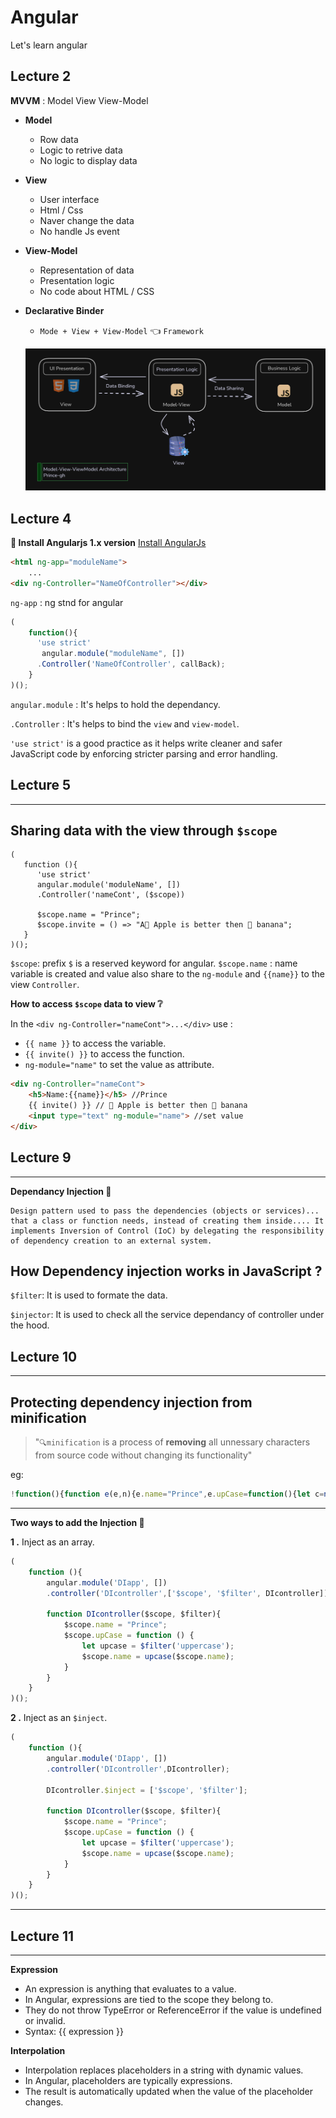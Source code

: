 # Angular
Let's learn angular
## Lecture 2

**MVVM** : Model View View-Model

- **Model**
  - Row data
  - Logic to retrive data
  - No logic to display data

- **View**
   - User interface
   - Html / Css
   - Naver change the data
   - No handle Js event

- **View-Model**
   - Representation of data 
   - Presentation logic
   - No code about HTML / CSS

- **Declarative Binder** 
   - `Mode + View + View-Model` 👈 `Framework`

   ![MVVM](/Media/mvvm.png)

## Lecture 4

**🌱 Install Angularjs 1.x version** 
[Install AngularJs](https://code.angularjs.org/)


```html
<html ng-app="moduleName">
    ...
<div ng-Controller="NameOfController"></div>
```

`ng-app` : ng stnd for angular


```js
(
    function(){
      'use strict'
       angular.module("moduleName", [])
      .Controller('NameOfController', callBack);   
    }
)();
```

`angular.module` : It's helps to hold the dependancy.

`.Controller` : It's helps to bind the `view` and `view-model`.

 `'use strict'` is a good practice as it helps write cleaner and safer JavaScript code by enforcing stricter parsing and error handling.

## Lecture 5
---
 
**Sharing data with the view through `$scope`**
---

```JS
(
   function (){
      'use strict'
      angular.module('moduleName', [])
      .Controller('nameCont', ($scope))

      $scope.name = "Prince";
      $scope.invite = () => "A🍎 Apple is better then 🍌 banana";
   }
)();
```

`$scope`: prefix `$` is a reserved keyword for angular.
`$scope.name` : name variable is created and value also share to the   `ng-module` and `{{name}}` to the view `Controller`.

**How to access `$scope` data to view ❔**

In the `<div ng-Controller="nameCont">...</div>` use : 
- `{{ name }}` to access the variable.
- `{{ invite() }}` to access the function.
- `ng-module="name"` to set the value as attribute.

```html
<div ng-Controller="nameCont">
    <h5>Name:{{name}}</h5> //Prince
    {{ invite() }} // 🍎 Apple is better then 🍌 banana
    <input type="text" ng-module="name"> //set value
</div>
```
## Lecture 9
---

**Dependancy Injection 💉**
```
Design pattern used to pass the dependencies (objects or services)... that a class or function needs, instead of creating them inside.... It implements Inversion of Control (IoC) by delegating the responsibility of dependency creation to an external system.
```

**How Dependency injection works in JavaScript ?**
---
`$filter`: It is used to formate the data.

`$injector`: It is used to check all the service dependancy of controller under the hood.




## Lecture 10
---

**Protecting dependency injection from minification**
---
> "`🔍minification` is a process of **removing** all unnessary characters from source code without changing its functionality"

eg: 
```js
!function(){function e(e,n){e.name="Prince",e.upCase=function(){let c=n("uppercase");e.name=c(e.name)}}angular.module("DIapp",[]).controller("DIcontroller",e),e.$inject=["$scope","$filter"]}();
```

***
**Two ways to add the Injection 💉**


**1 .** Inject as an array.
```js
(
    function (){
        angular.module('DIapp', [])
        .controller('DIcontroller',['$scope', '$filter', DIcontroller])
        
        function DIcontroller($scope, $filter){
            $scope.name = "Prince";
            $scope.upCase = function () {
                let upcase = $filter('uppercase');
                $scope.name = upcase($scope.name);
            }
        }
    }
)();
```
**2 .** Inject as an `$inject`.
```js
(
    function (){
        angular.module('DIapp', [])
        .controller('DIcontroller',DIcontroller);

        DIcontroller.$inject = ['$scope', '$filter'];

        function DIcontroller($scope, $filter){
            $scope.name = "Prince";
            $scope.upCase = function () {
                let upcase = $filter('uppercase');
                $scope.name = upcase($scope.name);
            }
        }
    }
)();
```
***

## Lecture 11
---

**Expression**
- An expression is anything that evaluates to a value.
- In Angular, expressions are tied to the scope they belong to.
- They do not throw TypeError or ReferenceError if the value is undefined or invalid.
- Syntax: {{ expression }}

**Interpolation**
- Interpolation replaces placeholders in a string with dynamic values.
- In Angular, placeholders are typically expressions.
- The result is automatically updated when the value of the placeholder changes.